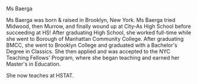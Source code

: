 Ms Baerga

Ms Baerga was born & raised in Brooklyn, New York. 
Ms Baerga tried Midwood, then Murrow, and finally wound up at City-As High School before succeeding at HS!
After graduating High School, she worked full-time while she went to Borough of Manhattan Community College.
After graduating BMCC, she went to Brooklyn College and graduated with a Bachelor's Degree in Classics.
She then applied and was accepted to the NYC Teaching Fellows' Program, where she began teaching and earned her Master's in Education.

She now teaches at HSTAT.
